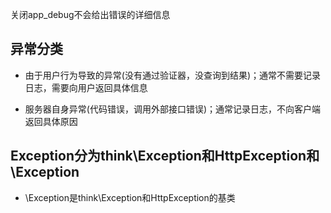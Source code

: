 关闭app\_debug不会给出错误的详细信息

## 异常分类

* 由于用户行为导致的异常\(没有通过验证器，没查询到结果\)；通常不需要记录日志，需要向用户返回具体信息

* 服务器自身异常\(代码错误，调用外部接口错误\)；通常记录日志，不向客户端返回具体原因

## Exception分为think\Exception和HttpException和\Exception

* \Exception是think\Exception和HttpException的基类



